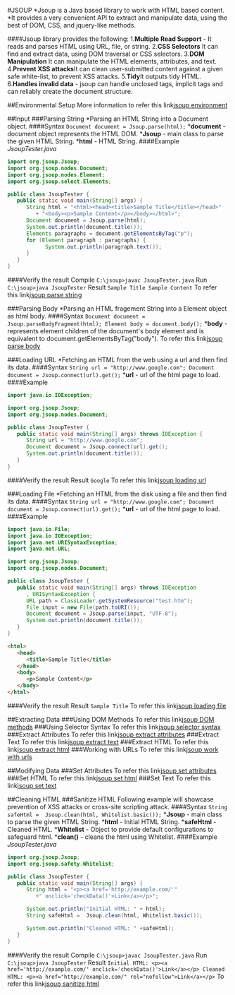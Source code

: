 #JSOUP
*Jsoup is a Java based library to work with HTML based content.
*It provides a very convenient API to extract and manipulate data, using the best of DOM, CSS, and jquery-like methods.

####Jsoup library provides the following:
1.**Multiple Read Support** - It reads and parses HTML using URL, file, or string.
2.**CSS Selectors** It can find and extract data, using DOM traversal or CSS selectors.
3.**DOM Manipulation** It can manipulate the HTML elements, attributes, and text.
4.**Prevent XSS attacks**It can clean user-submitted content against a given safe white-list, to prevent XSS attacks.
5.**Tidy**It outputs tidy HTML.
6.**Handles invalid data** - jsoup can handle unclosed tags, implicit tags and can reliably create the document structure.

##Environmental Setup
More information to refer this link[jsoup environment](https://www.tutorialspoint.com/jsoup/jsoup_environment.htm)

##Input
###Parsing String
*Parsing an HTML String into a Document object.
####Syntax
`Document document = Jsoup.parse(html);`
***document** - document object represents the HTML DOM.
***Jsoup** - main class to parse the given HTML String.
***html** - HTML String.
####Example
*JsoupTester.java*
```java
import org.jsoup.Jsoup;
import org.jsoup.nodes.Document;
import org.jsoup.nodes.Element;
import org.jsoup.select.Elements;

public class JsoupTester {
   public static void main(String[] args) {
      String html = "<html><head><title>Sample Title</title></head>"
         + "<body><p>Sample Content</p></body></html>";
      Document document = Jsoup.parse(html);
      System.out.println(document.title());
      Elements paragraphs = document.getElementsByTag("p");
      for (Element paragraph : paragraphs) {
            System.out.println(paragraph.text());
      }
   }
}
```
####Verify the result
Compile
`C:\jsoup>javac JsoupTester.java`
Run
`C:\jsoup>java JsoupTester`
Result
``
Sample Title
Sample Content
``
To refer this link[jsoup parse string](https://www.tutorialspoint.com/jsoup/jsoup_parse_string.htm)

###Parsing Body
*Parsing an HTML fragement String into a Element object as html body.
####Syntax
``
Document document = Jsoup.parseBodyFragment(html);
Element body = document.body();
``
***body** - represents element children of the document's body element and is equivalent to document.getElementsByTag("body").
To refer this link[jsoup parse body](https://www.tutorialspoint.com/jsoup/jsoup_parse_body.htm)

###Loading URL
*Fetching an HTML from the web using a url and then find its data.
####Syntax
``
String url = "http://www.google.com";
Document document = Jsoup.connect(url).get();
``
***url** - url of the html page to load.
####Example
```java
import java.io.IOException;

import org.jsoup.Jsoup;
import org.jsoup.nodes.Document;

public class JsoupTester {
   public static void main(String[] args) throws IOException {
      String url = "http://www.google.com";
      Document document = Jsoup.connect(url).get();
      System.out.println(document.title());
   }
}
```
####Verify the result
Result
`Google`
To refer this link[jsoup loading url](https://www.tutorialspoint.com/jsoup/jsoup_load_url.htm)

###Loading File
*Fetching an HTML from the disk using a file and then find its data.
####Syntax
``
String url = "http://www.google.com";
Document document = Jsoup.connect(url).get();
``
***url** - url of the html page to load.
####Example
```java
import java.io.File;
import java.io.IOException;
import java.net.URISyntaxException;
import java.net.URL;

import org.jsoup.Jsoup;
import org.jsoup.nodes.Document;

public class JsoupTester {
   public static void main(String[] args) throws IOException
      , URISyntaxException {
      URL path = ClassLoader.getSystemResource("test.htm");
      File input = new File(path.toURI());
      Document document = Jsoup.parse(input, "UTF-8");
      System.out.println(document.title());
   }
}
```
```html
<html>
   <head>
      <title>Sample Title</title>
   </head>
   <body>
      <p>Sample Content</p>
   </body>
</html>
```
####Verify the result
Result
`Sample Title`
To refer this link[jsoup loading file](https://www.tutorialspoint.com/jsoup/jsoup_load_file.htm)

##Extracting Data
###Using DOM Methods
To refer this link[jsoup DOM methods](https://www.tutorialspoint.com/jsoup/jsoup_use_dom.htm)
###Using Selector Syntax
To refer this link[jsoup selector syntax](https://www.tutorialspoint.com/jsoup/jsoup_use_selector.htm)
###Extract Attributes
To refer this link[jsoup extract attributes](https://www.tutorialspoint.com/jsoup/jsoup_extract_attribute.htm)
###Extract Text
To refer this link[jsoup extract text](https://www.tutorialspoint.com/jsoup/jsoup_extract_text.htm)
###Extract HTML
To refer this link[jsoup extract html](https://www.tutorialspoint.com/jsoup/jsoup_extract_html.htm)
###Working with URLs
To refer this link[jsoup work with urls](https://www.tutorialspoint.com/jsoup/jsoup_use_url.htm)

##Modifying Data
###Set Attributes
To refer this link[jsoup set attributes](https://www.tutorialspoint.com/jsoup/jsoup_set_attributes.htm)
###Set HTML
To refer this link[jsoup set html](https://www.tutorialspoint.com/jsoup/jsoup_set_html.htm)
###Set Text
To refer this link[jsoup set text](https://www.tutorialspoint.com/jsoup/jsoup_set_text.htm)

##Cleaning HTML
###Sanitize HTML
Following example will showcase prevention of XSS attacks or cross-site scripting attack.
####Syntax
`String safeHtml =  Jsoup.clean(html, Whitelist.basic());`
***Jsoup** - main class to parse the given HTML String.
***html** - Initial HTML String.
***safeHtml** - Cleaned HTML.
***Whitelist** - Object to provide default configurations to safeguard html.
***clean()** - cleans the html using Whitelist.
####Example
*JsoupTester.java*
```java
import org.jsoup.Jsoup;
import org.jsoup.safety.Whitelist;

public class JsoupTester {
   public static void main(String[] args) {
      String html = "<p><a href='http://example.com/'"
         +" onclick='checkData()'>Link</a></p>";

      System.out.println("Initial HTML: " + html);
      String safeHtml =  Jsoup.clean(html, Whitelist.basic());

      System.out.println("Cleaned HTML: " +safeHtml);
   }
}
```
####Verify the result
Compile
`C:\jsoup>javac JsoupTester.java`
Run
`C:\jsoup>java JsoupTester`
Result
``
Initial HTML: <p><a href='http://example.com/' onclick='checkData()'>Link</a></p>
Cleaned HTML: <p><a href="http://example.com/" rel="nofollow">Link</a></p>
``
To refer this link[jsoup sanitize html](https://www.tutorialspoint.com/jsoup/jsoup_sanitize_html.htm)
